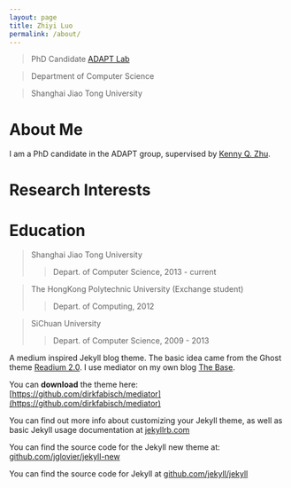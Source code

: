 ```yaml
---
layout: page
title: Zhiyi Luo
permalink: /about/
---
```


> PhD Candidate [ADAPT Lab](http://adapt.seiee.sjtu.edu.cn/)

> Department of Computer Science

> Shanghai Jiao Tong University

# About Me
I am a PhD candidate in the ADAPT group, supervised by [Kenny Q. Zhu](http://www.cs.sjtu.edu.cn/~kzhu/).

# Research Interests

# Education
> Shanghai Jiao Tong University
>> Depart. of Computer Science, 2013 - current

> The HongKong Polytechnic University (Exchange student)
>> Depart. of Computing, 2012

> SiChuan University
>> Depart. of Computer Science, 2009 - 2013

A medium inspired Jekyll blog theme. The basic idea came from the Ghost theme 
[Readium 2.0](http://www.svenread.com/readium-ghost-theme/). I use mediator on my own blog [The Base](blog.base68.com).

You can **download** the theme here:
[https://github.com/dirkfabisch/mediator](https://github.com/dirkfabisch/mediator) 

You can find out more info about customizing your Jekyll theme, as well as basic Jekyll usage documentation at [jekyllrb.com](http://jekyllrb.com/)

You can find the source code for the Jekyll new theme at: [github.com/jglovier/jekyll-new](https://github.com/jglovier/jekyll-new)

You can find the source code for Jekyll at [github.com/jekyll/jekyll](https://github.com/jekyll/jekyll)
